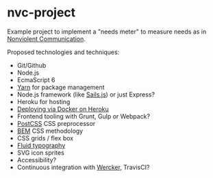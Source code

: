 # nvc-project

Example project to implement a "needs meter" to measure needs as in [Nonviolent Communication](https://en.wikipedia.org/wiki/Nonviolent_Communication).

Proposed technologies and techniques:
* Git/Github
* Node.js
* EcmaScript 6
* [Yarn](https://yarnpkg.com/lang/en/) for package management
* Node.js framework (like [Sails.js](http://sailsjs.com/)) or just Express?
* Heroku for hosting
* [Deploying via Docker on Heroku](https://devcenter.heroku.com/articles/container-registry-and-runtime)
* Frontend tooling with Grunt, Gulp or Webpack?
* [PostCSS](http://postcss.org/) CSS preprocessor
* [BEM](http://getbem.com/) CSS methodology
* CSS grids / flex box
* [Fluid typography](https://www.smashingmagazine.com/2016/05/fluid-typography/)
* SVG icon sprites
* Accessibility?
* Continuous integration with [Wercker](http://www.wercker.com/), TravisCI?
